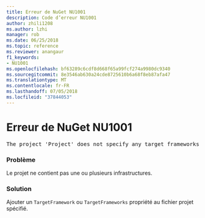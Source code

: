 ```yaml
---
title: Erreur de NuGet NU1001
description: Code d’erreur NU1001
author: zhili1208
ms.author: lzhi
manager: rob
ms.date: 06/25/2018
ms.topic: reference
ms.reviewer: anangaur
f1_keywords:
- NU1001
ms.openlocfilehash: bf63289c6cdf8d668f65a99fcf274a9980dc9340
ms.sourcegitcommit: 8e3546ab630a24cde8725610b6a68f8eb87afa47
ms.translationtype: MT
ms.contentlocale: fr-FR
ms.lasthandoff: 07/05/2018
ms.locfileid: "37844053"
---
```

# <a name="nuget-error-nu1001"></a>Erreur de NuGet NU1001

<pre>The project 'Project' does not specify any target frameworks in 'ProjectFile'</pre>

### <a name="issue"></a>Problème
Le projet ne contient pas une ou plusieurs infrastructures.

### <a name="solution"></a>Solution
Ajouter un `TargetFramework` ou `TargetFrameworks` propriété au fichier projet spécifié.
